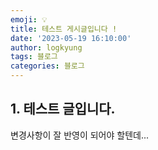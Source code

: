 ```yaml
---
emoji: 💡
title: 테스트 게시글입니다 !
date: '2023-05-19 16:10:00'
author: logkyung
tags: 블로그
categories: 블로그
---
```


## 1. 테스트 글입니다.

변경사항이 잘 반영이 되어야 할텐데...
